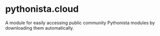 # pythonista.cloud
A module for easily accessing public community Pythonista modules by downloading them automatically. 

